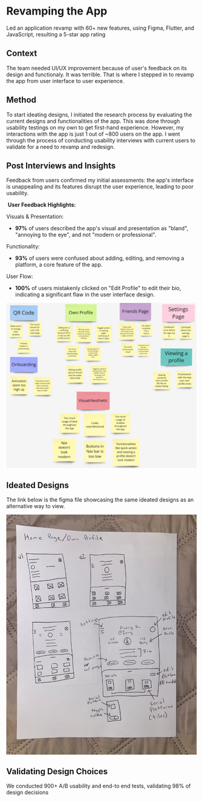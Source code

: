 
# Revamping the App

Led an application revamp with 60+ new features, using Figma, Flutter, and JavaScript, resulting a 5-star app rating

## Context
The team needed UI/UX improvement because of user's feedback on its design and functionaly. It was terrible. That is where I stepped in to revamp the app from user interface to user experience.
## Method
To start ideating designs, I initiated the research process by evaluating the current designs and functionalities of the app. This was done through usability testings on my own to get first-hand experience. However, my interactions with the app is just 1 out of ~800 users on the app. I went through the process of conducting usability interviews with current users to validate for a need to revamp and redesign.
## Post Interviews and Insights
Feedback from users confirmed my initial assessments: the app's interface is unappealing and its features disrupt the user experience, leading to poor usability.

​
**User Feedback Highlights:**


Visuals & Presentation:

- **97%** of users described the app's visual and presentation as "bland", "annoying to the eye", and not "modern or professional".

Functionality:

- **93%** of users were confused about adding, editing, and removing a platform, a core feature of the app.

User Flow:

- **100%** of users mistakenly clicked on "Edit Profile" to edit their bio, indicating a significant flaw in the user interface design.

![my image](https://github.com/dvu28/soshi/blob/48c11eaea3c73d4820c49abd778711b02b121059/Screenshot%202025-01-03%20021729.png)
## Ideated Designs
The link below is the figma file showcasing the same ideated designs as an alternative way to view.

![my image](https://github.com/dvu28/soshi/blob/5f9e910d169d230897495d0ef8f2108439b6011d/IMG_1528%201.png)

## Validating Design Choices
We conducted 900+ A/B usability and end-to end tests, validating 98% of design decisions
 
